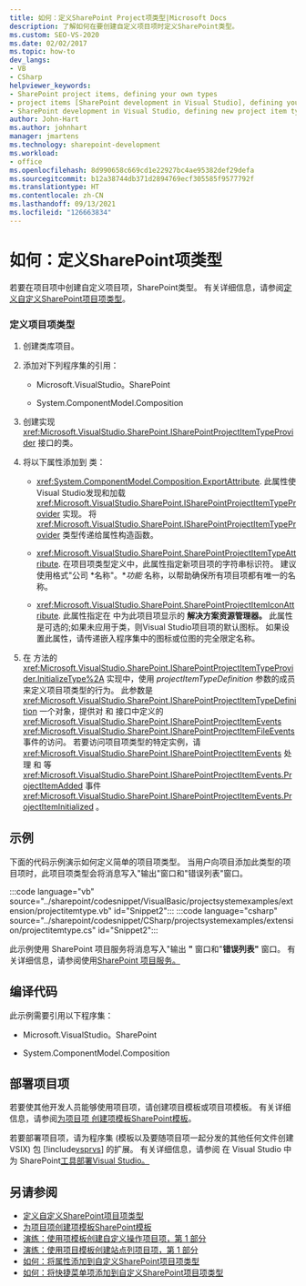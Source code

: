 ```yaml
---
title: 如何：定义SharePoint Project项类型|Microsoft Docs
description: 了解如何在要创建自定义项目项时定义SharePoint类型。
ms.custom: SEO-VS-2020
ms.date: 02/02/2017
ms.topic: how-to
dev_langs:
- VB
- CSharp
helpviewer_keywords:
- SharePoint project items, defining your own types
- project items [SharePoint development in Visual Studio], defining your own types
- SharePoint development in Visual Studio, defining new project item types
author: John-Hart
ms.author: johnhart
manager: jmartens
ms.technology: sharepoint-development
ms.workload:
- office
ms.openlocfilehash: 8d990658c669cd1e22927bc4ae95382def29defa
ms.sourcegitcommit: b12a38744db371d2894769ecf305585f9577792f
ms.translationtype: HT
ms.contentlocale: zh-CN
ms.lasthandoff: 09/13/2021
ms.locfileid: "126663834"
---
```

# <a name="how-to-define-a-sharepoint-project-item-type"></a>如何：定义SharePoint项类型
  若要在项目项中创建自定义项目项，SharePoint类型。 有关详细信息，请参阅[定义自定义SharePoint项目项类型](../sharepoint/defining-custom-sharepoint-project-item-types.md)。

### <a name="to-define-a-project-item-type"></a>定义项目项类型

1. 创建类库项目。

2. 添加对下列程序集的引用：

    - Microsoft.VisualStudio。SharePoint

    - System.ComponentModel.Composition

3. 创建实现 <xref:Microsoft.VisualStudio.SharePoint.ISharePointProjectItemTypeProvider> 接口的类。

4. 将以下属性添加到 类：

    - <xref:System.ComponentModel.Composition.ExportAttribute>. 此属性使Visual Studio发现和加载 <xref:Microsoft.VisualStudio.SharePoint.ISharePointProjectItemTypeProvider> 实现。 将 <xref:Microsoft.VisualStudio.SharePoint.ISharePointProjectItemTypeProvider> 类型传递给属性构造函数。

    - <xref:Microsoft.VisualStudio.SharePoint.SharePointProjectItemTypeAttribute>. 在项目项类型定义中，此属性指定新项目项的字符串标识符。 建议使用格式"公司 *名称"。**功能* 名称，以帮助确保所有项目项都有唯一的名称。

    - <xref:Microsoft.VisualStudio.SharePoint.SharePointProjectItemIconAttribute>. 此属性指定在 中为此项目项显示的 **解决方案资源管理器。** 此属性是可选的;如果未应用于类，则Visual Studio项目项的默认图标。 如果设置此属性，请传递嵌入程序集中的图标或位图的完全限定名称。

5. 在 方法的 <xref:Microsoft.VisualStudio.SharePoint.ISharePointProjectItemTypeProvider.InitializeType%2A> 实现中，使用 *projectItemTypeDefinition* 参数的成员来定义项目项类型的行为。 此参数是 <xref:Microsoft.VisualStudio.SharePoint.ISharePointProjectItemTypeDefinition> 一个对象，提供对 和 接口中定义的 <xref:Microsoft.VisualStudio.SharePoint.ISharePointProjectItemEvents> <xref:Microsoft.VisualStudio.SharePoint.ISharePointProjectItemFileEvents> 事件的访问。 若要访问项目项类型的特定实例，请 <xref:Microsoft.VisualStudio.SharePoint.ISharePointProjectItemEvents> 处理 和 等 <xref:Microsoft.VisualStudio.SharePoint.ISharePointProjectItemEvents.ProjectItemAdded> 事件 <xref:Microsoft.VisualStudio.SharePoint.ISharePointProjectItemEvents.ProjectItemInitialized> 。

## <a name="example"></a>示例
 下面的代码示例演示如何定义简单的项目项类型。 当用户向项目添加此类型的项目项时，此项目项类型会将消息写入"输出"窗口和"错误列表"窗口。

 :::code language="vb" source="../sharepoint/codesnippet/VisualBasic/projectsystemexamples/extension/projectitemtype.vb" id="Snippet2":::
 :::code language="csharp" source="../sharepoint/codesnippet/CSharp/projectsystemexamples/extension/projectitemtype.cs" id="Snippet2":::

 此示例使用 SharePoint 项目服务将消息写入"输出 **"** 窗口和"**错误列表"** 窗口。 有关详细信息，请参阅使用[SharePoint 项目服务。](../sharepoint/using-the-sharepoint-project-service.md)

## <a name="compile-the-code"></a>编译代码
 此示例需要引用以下程序集：

- Microsoft.VisualStudio。SharePoint

- System.ComponentModel.Composition

## <a name="deploy-the-project-item"></a>部署项目项
 若要使其他开发人员能够使用项目项，请创建项目模板或项目项模板。 有关详细信息，请参阅[为项目项 创建项模板SharePoint模板](../sharepoint/creating-item-templates-and-project-templates-for-sharepoint-project-items.md)。

 若要部署项目项，请为程序集 (模板以及要随项目项一起分发的其他任何文件创建 VSIX) 包 [!include[vsprvs](../sharepoint/includes/vsprvs-md.md)] 的扩展。 有关详细信息，请参阅 在 Visual Studio 中为 SharePoint[工具部署Visual Studio。](../sharepoint/deploying-extensions-for-the-sharepoint-tools-in-visual-studio.md)

## <a name="see-also"></a>另请参阅
- [定义自定义SharePoint项目项类型](../sharepoint/defining-custom-sharepoint-project-item-types.md)
- [为项目项创建项模板SharePoint模板](../sharepoint/creating-item-templates-and-project-templates-for-sharepoint-project-items.md)
- [演练：使用项模板创建自定义操作项目项，第 1 部分](../sharepoint/walkthrough-creating-a-custom-action-project-item-with-an-item-template-part-1.md)
- [演练：使用项目模板创建站点列项目项，第 1 部分](../sharepoint/walkthrough-creating-a-site-column-project-item-with-a-project-template-part-1.md)
- [如何：将属性添加到自定义SharePoint项目项类型](../sharepoint/how-to-add-a-property-to-a-custom-sharepoint-project-item-type.md)
- [如何：将快捷菜单项添加到自定义SharePoint项目项类型](../sharepoint/how-to-add-a-shortcut-menu-item-to-a-custom-sharepoint-project-item-type.md)
